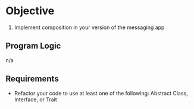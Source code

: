 # Objective

1. Implement composition in your version of the messaging app

## Program Logic

n/a

## Requirements

* Refactor your code to use at least one of the following: Abstract Class, Interface, or Trait
